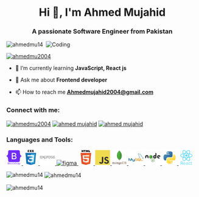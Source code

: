 <h1 align="center">Hi 👋, I'm Ahmed Mujahid</h1>
<h3 align="center">A passionate Software Engineer from Pakistan</h3>
<img align="right" alt="Coding" width="400"
src="https://cdn.dribbble.com/users/1162077//screenshots/3848914/programmer.gif">

<p align="left"> <img src="https://komarev.com/ghpvc/?username=ahmedmu14&label=Profile%20views&color=0e75b6&style=flat" alt="ahmedmu14" /> </p>

<p align="left"> <a href="https://twitter.com/ahmedmu2004" target="blank"><img src="https://img.shields.io/twitter/follow/ahmedmu2004?logo=twitter&style=for-the-badge" alt="ahmedmu2004" /></a> </p>

- 🌱 I’m currently learning **JavaScript, React js**

- 💬 Ask me about **Frontend developer**

- 📫 How to reach me **Ahmedmujahid2004@gmail.com**

<h3 align="left">Connect with me:</h3>
<p align="left">
<a href="https://twitter.com/ahmedmu2004" target="blank"><img align="center" src="https://raw.githubusercontent.com/rahuldkjain/github-profile-readme-generator/master/src/images/icons/Social/twitter.svg" alt="ahmedmu2004" height="30" width="40" /></a>
<a href="https://linkedin.com/in/ahmed mujahid" target="blank"><img align="center" src="https://raw.githubusercontent.com/rahuldkjain/github-profile-readme-generator/master/src/images/icons/Social/linked-in-alt.svg" alt="ahmed mujahid" height="30" width="40" /></a>
<a href="https://www.behance.net/ahmed mujahid" target="blank"><img align="center" src="https://raw.githubusercontent.com/rahuldkjain/github-profile-readme-generator/master/src/images/icons/Social/behance.svg" alt="ahmed mujahid" height="30" width="40" /></a>
</p>

<h3 align="left">Languages and Tools:</h3>
<p align="left"> <a href="https://getbootstrap.com" target="_blank" rel="noreferrer"> <img src="https://raw.githubusercontent.com/devicons/devicon/master/icons/bootstrap/bootstrap-plain-wordmark.svg" alt="bootstrap" width="40" height="40"/> </a> <a href="https://www.w3schools.com/css/" target="_blank" rel="noreferrer"> <img src="https://raw.githubusercontent.com/devicons/devicon/master/icons/css3/css3-original-wordmark.svg" alt="css3" width="40" height="40"/> </a> <a href="https://expressjs.com" target="_blank" rel="noreferrer"> <img src="https://raw.githubusercontent.com/devicons/devicon/master/icons/express/express-original-wordmark.svg" alt="express" width="40" height="40"/> </a> <a href="https://www.figma.com/" target="_blank" rel="noreferrer"> <img src="https://www.vectorlogo.zone/logos/figma/figma-icon.svg" alt="figma" width="40" height="40"/> </a> <a href="https://www.w3.org/html/" target="_blank" rel="noreferrer"> <img src="https://raw.githubusercontent.com/devicons/devicon/master/icons/html5/html5-original-wordmark.svg" alt="html5" width="40" height="40"/> </a> <a href="https://developer.mozilla.org/en-US/docs/Web/JavaScript" target="_blank" rel="noreferrer"> <img src="https://raw.githubusercontent.com/devicons/devicon/master/icons/javascript/javascript-original.svg" alt="javascript" width="40" height="40"/> </a> <a href="https://www.mongodb.com/" target="_blank" rel="noreferrer"> <img src="https://raw.githubusercontent.com/devicons/devicon/master/icons/mongodb/mongodb-original-wordmark.svg" alt="mongodb" width="40" height="40"/> </a> <a href="https://www.mysql.com/" target="_blank" rel="noreferrer"> <img src="https://raw.githubusercontent.com/devicons/devicon/master/icons/mysql/mysql-original-wordmark.svg" alt="mysql" width="40" height="40"/> </a> <a href="https://nodejs.org" target="_blank" rel="noreferrer"> <img src="https://raw.githubusercontent.com/devicons/devicon/master/icons/nodejs/nodejs-original-wordmark.svg" alt="nodejs" width="40" height="40"/> </a> <a href="https://www.python.org" target="_blank" rel="noreferrer"> <img src="https://raw.githubusercontent.com/devicons/devicon/master/icons/python/python-original.svg" alt="python" width="40" height="40"/> </a> <a href="https://reactjs.org/" target="_blank" rel="noreferrer"> <img src="https://raw.githubusercontent.com/devicons/devicon/master/icons/react/react-original-wordmark.svg" alt="react" width="40" height="40"/> </a> </p>

<p><img align="left" src="https://github-readme-stats.vercel.app/api/top-langs?username=ahmedmu14&show_icons=true&locale=en&layout=compact" alt="ahmedmu14" /></p>

<p>&nbsp;<img align="center" src="https://github-readme-stats.vercel.app/api?username=ahmedmu14&show_icons=true&locale=en" alt="ahmedmu14" /></p>

<p><img align="center" src="https://github-readme-streak-stats.herokuapp.com/?user=ahmedmu14&" alt="ahmedmu14" /></p>
